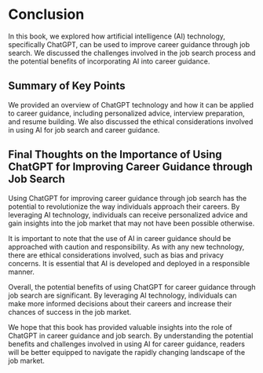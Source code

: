 Conclusion
==========

In this book, we explored how artificial intelligence (AI) technology, specifically ChatGPT, can be used to improve career guidance through job search. We discussed the challenges involved in the job search process and the potential benefits of incorporating AI into career guidance.

Summary of Key Points
---------------------

We provided an overview of ChatGPT technology and how it can be applied to career guidance, including personalized advice, interview preparation, and resume building. We also discussed the ethical considerations involved in using AI for job search and career guidance.

Final Thoughts on the Importance of Using ChatGPT for Improving Career Guidance through Job Search
--------------------------------------------------------------------------------------------------

Using ChatGPT for improving career guidance through job search has the potential to revolutionize the way individuals approach their careers. By leveraging AI technology, individuals can receive personalized advice and gain insights into the job market that may not have been possible otherwise.

It is important to note that the use of AI in career guidance should be approached with caution and responsibility. As with any new technology, there are ethical considerations involved, such as bias and privacy concerns. It is essential that AI is developed and deployed in a responsible manner.

Overall, the potential benefits of using ChatGPT for career guidance through job search are significant. By leveraging AI technology, individuals can make more informed decisions about their careers and increase their chances of success in the job market.

We hope that this book has provided valuable insights into the role of ChatGPT in career guidance and job search. By understanding the potential benefits and challenges involved in using AI for career guidance, readers will be better equipped to navigate the rapidly changing landscape of the job market.
